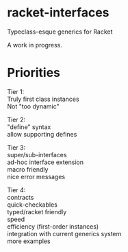 racket-interfaces
=================

Typeclass-esque generics for Racket

A work in progress.

Priorities
==========

Tier 1:  
Truly first class instances  
Not "too dynamic"

Tier 2:  
"define" syntax  
allow supporting defines

Tier 3:  
super/sub-interfaces  
ad-hoc interface extension  
macro friendly  
nice error messages

Tier 4:  
contracts  
quick-checkables  
typed/racket friendly  
speed  
efficiency (first-order instances)  
integration with current generics system  
more examples
